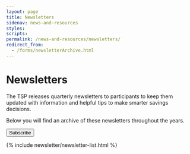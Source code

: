 ```yaml
---
layout: page
title: Newsletters
sidenav: news-and-resources
styles:
scripts:
permalink: /news-and-resources/newsletters/
redirect_from:
  - /forms/newsletterArchive.html
---
```


# Newsletters

The TSP releases quarterly newsletters to participants to keep them updated with information and helpful tips to make smarter savings decisions.

Below you will find an archive of these newsletters throughout the years.

<button type="button" class="usa-button-big" onclick="window.location.href = '{{ site.baseurl }}/exit/?idx=4';">Subscribe</button>

{% include newsletter/newsletter-list.html %}
